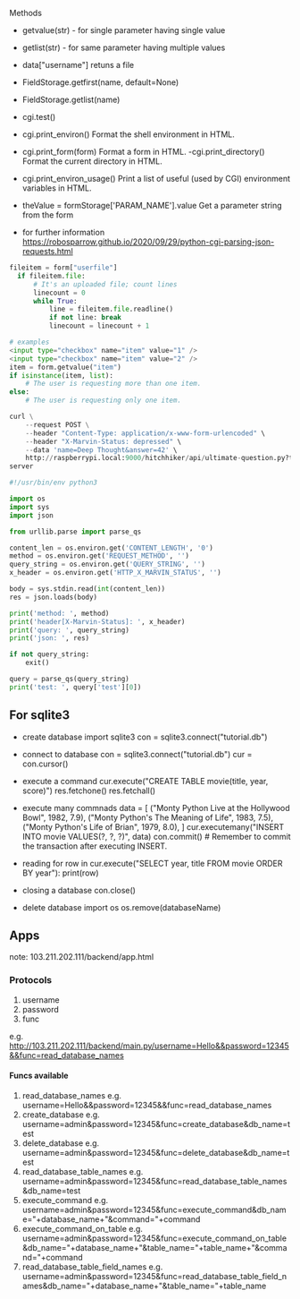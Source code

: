 Methods
- getvalue(str) - for single parameter having single value
- getlist(str) - for same parameter having multiple values
- data["username"] retuns a file
- FieldStorage.getfirst(name, default=None)
- FieldStorage.getlist(name)
- cgi.test()
- cgi.print_environ()
  Format the shell environment in HTML.
- cgi.print_form(form)
  Format a form in HTML.
-cgi.print_directory()
  Format the current directory in HTML.
- cgi.print_environ_usage()
  Print a list of useful (used by CGI) environment variables in HTML.
- theValue = formStorage['PARAM_NAME'].value
  Get a parameter string from the form

- for further information
https://robosparrow.github.io/2020/09/29/python-cgi-parsing-json-requests.html

```python
fileitem = form["userfile"]
  if fileitem.file:
      # It's an uploaded file; count lines
      linecount = 0
      while True:
          line = fileitem.file.readline()
          if not line: break
          linecount = linecount + 1

# examples
<input type="checkbox" name="item" value="1" />
<input type="checkbox" name="item" value="2" />
item = form.getvalue("item")
if isinstance(item, list):
    # The user is requesting more than one item.
else:
    # The user is requesting only one item.


```

```python
curl \
    --request POST \
    --header "Content-Type: application/x-www-form-urlencoded" \
    --header "X-Marvin-Status: depressed" \
    --data 'name=Deep Thought&answer=42' \
    http://raspberrypi.local:9000/hitchhiker/api/ultimate-question.py?test=1
server

#!/usr/bin/env python3

import os
import sys
import json

from urllib.parse import parse_qs

content_len = os.environ.get('CONTENT_LENGTH', '0')
method = os.environ.get('REQUEST_METHOD', '')
query_string = os.environ.get('QUERY_STRING', '')
x_header = os.environ.get('HTTP_X_MARVIN_STATUS', '')

body = sys.stdin.read(int(content_len))
res = json.loads(body)

print('method: ', method)
print('header[X-Marvin-Status]: ', x_header)
print('query: ', query_string)
print('json: ', res)

if not query_string:
    exit()

query = parse_qs(query_string)
print('test: ', query['test'][0])
```

## For sqlite3

- create database
  import sqlite3
  con = sqlite3.connect("tutorial.db")

- connect to database
  con = sqlite3.connect("tutorial.db")
  cur = con.cursor()

- execute a command
  cur.execute("CREATE TABLE movie(title, year, score)")
  res.fetchone()
  res.fetchall()

- execute many commnads
  data = [
      ("Monty Python Live at the Hollywood Bowl", 1982, 7.9),
      ("Monty Python's The Meaning of Life", 1983, 7.5),
      ("Monty Python's Life of Brian", 1979, 8.0),
  ]
  cur.executemany("INSERT INTO movie VALUES(?, ?, ?)", data)
  con.commit() # Remember to commit the transaction after executing INSERT.

- reading
  for row in cur.execute("SELECT year, title FROM movie ORDER BY year"):
    print(row)

- closing a database
  con.close()

- delete database
  import os
  os.remove(databaseName)


## Apps

note: 103.211.202.111/backend/app.html

### Protocols

1) username
2) password
3) func

e.g. http://103.211.202.111/backend/main.py/username=Hello&&password=12345&&func=read_database_names

#### Funcs available
1) read_database_names
  e.g. username=Hello&&password=12345&&func=read_database_names
2) create_database
  e.g. username=admin&password=12345&func=create_database&db_name=test
3) delete_database
 e.g. username=admin&password=12345&func=delete_database&db_name=test
4) read_database_table_names
 e.g. username=admin&password=12345&func=read_database_table_names&db_name=test
5) execute_command
  e.g. username=admin&password=12345&func=execute_command&db_name="+database_name+"&command="+command
6) execute_command_on_table
  e.g. username=admin&password=12345&func=execute_command_on_table&db_name="+database_name+"&table_name="+table_name+"&command="+command
7) read_database_table_field_names
  e.g. username=admin&password=12345&func=read_database_table_field_names&db_name="+database_name+"&table_name="+table_name